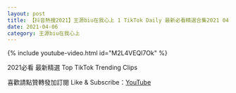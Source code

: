 ```yaml
---
layout: post
title: 【抖音熱搜2021】王源biu在我心上 1 TikTok Daily 最新必看精選合集2021 04 06
date: 2021-04-06
category: 王源biu在我心上
---
```


{% include youtube-video.html id="M2L4VEQl7Ok" %}

2021必看 最新精選 Top TikTok Trending Clips

喜歡請點贊轉發加訂閱 Like & Subscribe：[YouTube](https://www.youtube.com/channel/UCAoR7VcanIPd04uEq_GIylA/videos)


